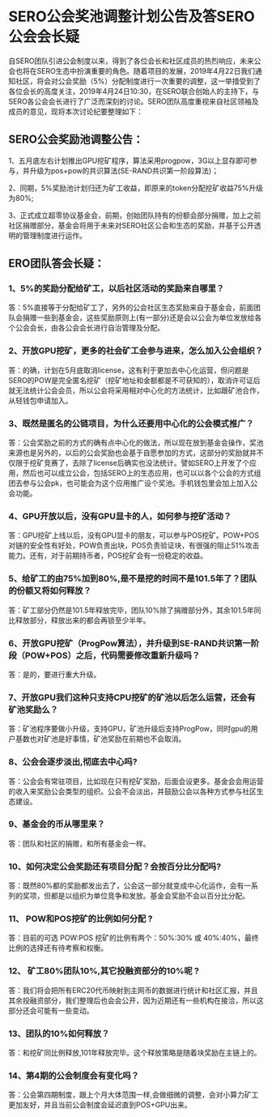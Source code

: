 # SERO公会奖池调整计划公告及答SERO公会会长疑

自SERO团队引进公会制度以来，得到了各位会长和社区成员的热烈响应，未来公会也将在SERO生态中扮演重要的角色。随着项目的发展，2019年4月22日我们通知社区，将会对公会奖励（5%）分配制度进行一次重要的调整，这一举措受到了各位会长的高度关注，2019年4月24日10:30，在SERO联合创始人的主持下，与SERO各公会会长进行了广泛而深刻的讨论。SERO团队高度重视来自社区领袖及成员的意见，现将本次讨论纪要整理如下：

## SERO公会奖励池调整公告：

1、五月底左右计划推出GPU挖矿程序，算法采用progpow，3G以上显存即可参与，并升级为pos+pow的共识算法(SE-RAND共识第一阶段算法)；

2、同期，5%奖励池计划归还为矿工收益，即原来的token分配挖矿收益75%升级为80%;

3、正式成立超零协议基金会，前期，创始团队持有的份额会部分捐赠，加上之前社区捐赠部分，基金会将用于未来对SERO社区公会和生态的奖励，并基于公开透明的管理制度进行运作。

## ERO团队答会长疑：

### 1、5%的奖励分配给矿工，以后社区活动的奖励来自哪里？
答：5%直接等于分配给矿工了，另外的公会社区生态奖励来自于基金会，前面团队会捐赠一些到基金会，这些奖励原则上(有一部分)还是会以公会为单位发放给各个公会会长，由各公会会长进行自治管理及分配。

### 2、开放GPU挖矿，更多的社会矿工会参与进来，怎么加入公会组织？
答：的确，计划在5月底取消license，这有利于更加去中心化运营，但问题是SERO的POW是完全匿名挖矿（挖矿地址和金额都是不可获知的），取消许可证后就无法统计公会会员，所以公会将采用相对中心化的方法统计，比如跟矿池合作，从轻钱包申请加入。

### 3、既然是匿名的公链项目，为什么还要用中心化的公会模式推广？
答：公会奖励之前的方式的确有点中心化的做法，所以现在放到基金会操作，奖池来源也是另外的，以后的公会奖励也会基于自愿参加的方式，这部分的奖励就并不仅限于挖矿竞赛了，去除了license后确实也没法统计。譬如SERO上开发了个应用，然后也可以成立公会，包括SERO上的生态应用，也可以以各个公会的方式组团去参与公会pk，也可能会为这个应用推广设个奖池。手机钱包里会加上加入公会功能。

### 4、GPU开放以后，没有GPU显卡的人，如何参与挖矿活动？
答：GPU挖矿上线以后，没有GPU显卡的朋友，可以参与POS挖矿。POW+POS对链的安全性有好处，POW负责出块，POS负责验证块，有很强的阻止51%攻击能力。还有，对于前期持币者，POS挖矿会有一份稳定的收益。

### 5、给矿工的由75%加到80%,是不是挖的时间不是101.5年了？团队的份额又将如何释放？
答：矿工部分仍然是101.5年释放完毕，团队10%除了捐赠部分外，其余101.5年同比释放部分，释放出来的都会再锁至少半年。

### 6、开放GPU挖矿（ProgPow算法），并升级到SE-RAND共识第一阶段（POW+POS）之后，代码需要修改重新升级吗？
答：是的，要进行重大升级。

### 7、开放GPU我们这种只支持CPU挖矿的矿池以后怎么运营，还会有矿池奖励么？
答：矿池程序要做小升级，支持GPU，矿池升级后支持ProgPow，同时gpu的用户基数也对矿池是好事情，矿池奖励在前期也不会取消。

### 8、公会会逐步淡出,彻底去中心吗?

答：公会会有常驻项目，比如现在只有挖矿奖励，后面会设更多。基金会会用运营的收入来奖励公会类型的组织。公会不会淡出，并鼓励公会以各种方式参与社区生态建设。

### 9、基金会的币从哪里来？

答：团队和社区的捐赠，和所有基金会一样。

### 10、如何决定公会奖励还有项目分配？会按百分比分配吗?

答：既然80%都的奖励都发出去了，公会这一部分就变成中心化运作，会有一系列的奖项，但都是以组织为单位竞争和发放。基金会奖励不会以百分比分配。

### 11、 POW和POS挖矿的比例如何分配 ?

答：目前的可选 POW:POS 挖矿的比例有两个：50%:30% 或 40%:40%，最终比例的选择还有待考察和权衡。

### 12、 矿工80%团队10%,其它投融资部分的10%呢 ?

答：我们将会把所有ERC20代币映射到主网币的数据进行统计和社区汇报，并且其余投融资部分，我们整理后也会会公开，因为近期还有一些机构在接洽，所以这部分还会可能有一些变动。

### 13、团队的10%如何释放？

答：和挖矿同比例释放,101年释放完毕。这个释放策略是随着块奖励在主链上的。

### 14、第4期的公会制度会有变化吗？

答：公会第四期制度，跟上个月大体范围一样,会做细微的调整，会对小算力矿工更加友好，并且当前公会制度会延迟直到POS+GPU出来。
